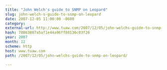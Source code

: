 ```yaml
---
title: "John Welch's guide to SNMP on Leopard"
slug: john-welch-s-guide-to-snmp-on-leopard
date: 2007-12-05 11:00:00 -0600
category: 
external-url: http://www.tuaw.com/2007/12/05/john-welchs-guide-to-snmp-on-leopard/
hash: 78863807a5af1e44a96ff88136c03f26
year: 2007
month: 12
scheme: http
host: www.tuaw.com
path: /2007/12/05/john-welchs-guide-to-snmp-on-leopard/

---
```




